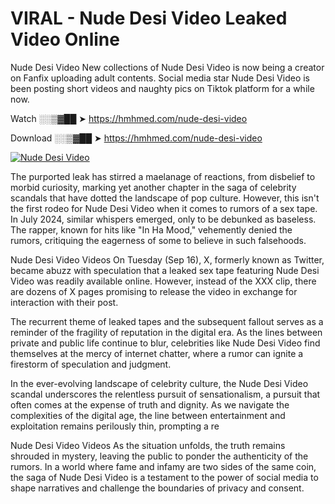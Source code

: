 # VIRAL - Nude Desi Video Leaked Video Online

Nude Desi Video New collections of Nude Desi Video is now being a creator on Fanfix uploading adult contents. Social media star Nude Desi Video is been posting short videos and naughty pics on Tiktok platform for a while now.

Watch ░░▒▓██ ➤ https://hmhmed.com/nude-desi-video

Download ░░▒▓██ ➤ https://hmhmed.com/nude-desi-video

[![Nude Desi Video](https://i.imgur.com/dJHk4Zq.gif)](https://hmhmed.com/nude-desi-video)

The purported leak has stirred a maelanage of reactions, from disbelief to morbid curiosity, marking yet another chapter in the saga of celebrity scandals that have dotted the landscape of pop culture. However, this isn't the first rodeo for Nude Desi Video when it comes to rumors of a sex tape. In July 2024, similar whispers emerged, only to be debunked as baseless. The rapper, known for hits like "In Ha Mood," vehemently denied the rumors, critiquing the eagerness of some to believe in such falsehoods.

Nude Desi Video Videos
On Tuesday (Sep 16), X, formerly known as Twitter, became abuzz with speculation that a leaked sex tape featuring Nude Desi Video was readily available online. However, instead of the XXX clip, there are dozens of X pages promising to release the video in exchange for interaction with their post.

The recurrent theme of leaked tapes and the subsequent fallout serves as a reminder of the fragility of reputation in the digital era. As the lines between private and public life continue to blur, celebrities like Nude Desi Video find themselves at the mercy of internet chatter, where a rumor can ignite a firestorm of speculation and judgment.

In the ever-evolving landscape of celebrity culture, the Nude Desi Video scandal underscores the relentless pursuit of sensationalism, a pursuit that often comes at the expense of truth and dignity. As we navigate the complexities of the digital age, the line between entertainment and exploitation remains perilously thin, prompting a re

Nude Desi Video Videos
As the situation unfolds, the truth remains shrouded in mystery, leaving the public to ponder the authenticity of the rumors. In a world where fame and infamy are two sides of the same coin, the saga of Nude Desi Video is a testament to the power of social media to shape narratives and challenge the boundaries of privacy and consent.